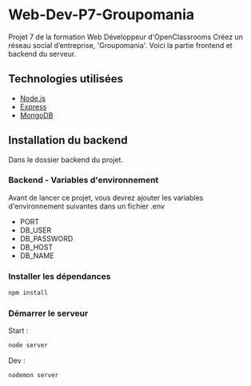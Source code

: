 # Web-Dev-P7-Groupomania
Projet 7 de la formation Web Développeur d'OpenClassrooms Créez un réseau social d’entreprise, 'Groupomania'. Voici la partie frontend et backend du serveur.

## Technologies utilisées ##

- [Node.js]
- [Express]
- [MongoDB]

## Installation du backend ##

Dans le dossier backend du projet.

### Backend - Variables d'environnement ###

Avant de lancer ce projet, vous devrez ajouter les variables d'environnement suivantes dans un fichier .env

- PORT
- DB_USER
- DB_PASSWORD
- DB_HOST
- DB_NAME

### Installer les dépendances ###

```bash
npm install
```

### Démarrer le serveur ###

Start :
```bash
node server
```

Dev :
```bash
nodemon server
```


   [Node.js]: <http://nodejs.org>
   [MongoDB]: <https://www.mongodb.com/>
   [Express]: <http://expressjs.com>
[//]: # (order for gitfolio)
